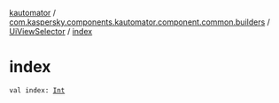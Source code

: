 [kautomator](../../index.md) / [com.kaspersky.components.kautomator.component.common.builders](../index.md) / [UiViewSelector](index.md) / [index](./--index--.md)

# index

`val index: `[`Int`](https://kotlinlang.org/api/latest/jvm/stdlib/kotlin/-int/index.html)